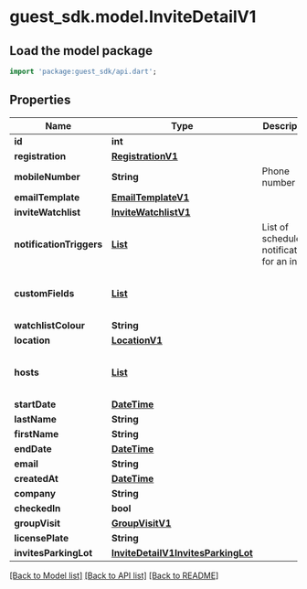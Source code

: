 # guest_sdk.model.InviteDetailV1

## Load the model package
```dart
import 'package:guest_sdk/api.dart';
```

## Properties
Name | Type | Description | Notes
------------ | ------------- | ------------- | -------------
**id** | **int** |  | 
**registration** | [**RegistrationV1**](RegistrationV1.md) |  | [optional] 
**mobileNumber** | **String** | Phone number | [optional] 
**emailTemplate** | [**EmailTemplateV1**](EmailTemplateV1.md) |  | [optional] 
**inviteWatchlist** | [**InviteWatchlistV1**](InviteWatchlistV1.md) |  | [optional] 
**notificationTriggers** | [**List<NotificationTriggerV1>**](NotificationTriggerV1.md) | List of scheduled notifications for an invite | [optional] [default to const []]
**customFields** | [**List<CustomFieldV1>**](CustomFieldV1.md) |  | [optional] [default to const []]
**watchlistColour** | **String** |  | [optional] 
**location** | [**LocationV1**](LocationV1.md) |  | [optional] 
**hosts** | [**List<HostV1>**](HostV1.md) |  | [optional] [default to const []]
**startDate** | [**DateTime**](DateTime.md) |  | [optional] 
**lastName** | **String** |  | 
**firstName** | **String** |  | 
**endDate** | [**DateTime**](DateTime.md) |  | [optional] 
**email** | **String** |  | 
**createdAt** | [**DateTime**](DateTime.md) |  | [optional] 
**company** | **String** |  | [optional] 
**checkedIn** | **bool** |  | [optional] 
**groupVisit** | [**GroupVisitV1**](GroupVisitV1.md) |  | [optional] 
**licensePlate** | **String** |  | [optional] 
**invitesParkingLot** | [**InviteDetailV1InvitesParkingLot**](InviteDetailV1InvitesParkingLot.md) |  | [optional] 

[[Back to Model list]](../README.md#documentation-for-models) [[Back to API list]](../README.md#documentation-for-api-endpoints) [[Back to README]](../README.md)


